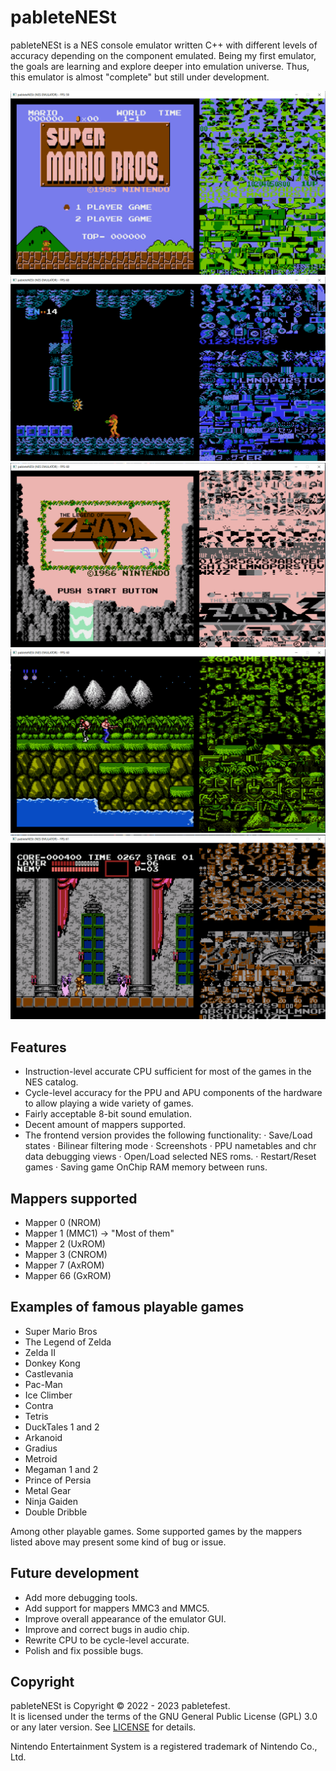 pableteNESt
===========

pableteNESt is a NES console emulator written C++ with different levels of accuracy depending on the component emulated. Being my first emulator, the goals are learning and explore deeper into emulation universe. Thus, this emulator is almost "complete" but still under development.

![screenshot1](docs/SMB-Screenshot.PNG)
![screenshot2](docs/Metroid-Screenshot.PNG)
![screenshot3](docs/Zelda-Screenshot.PNG)
![screenshot4](docs/Contra-Screenshot.PNG)
![screenshot5](docs/Castlevania-Screenshot.PNG)

Features
--------

- Instruction-level accurate CPU sufficient for most of the games in the NES catalog.
- Cycle-level accuracy for the PPU and APU components of the hardware to allow playing a wide variety of games.
- Fairly acceptable 8-bit sound emulation.
- Decent amount of mappers supported.
- The frontend version provides the following functionality:
  · Save/Load states
  · Bilinear filtering mode
  · Screenshots
  · PPU nametables and chr data debugging views
  · Open/Load selected NES roms.
  · Restart/Reset games
  · Saving game OnChip RAM memory between runs.

## Mappers supported

- Mapper 0 (NROM)
- Mapper 1 (MMC1) -> "Most of them"
- Mapper 2 (UxROM)
- Mapper 3 (CNROM)
- Mapper 7 (AxROM)
- Mapper 66 (GxROM)

## Examples of famous playable games
- Super Mario Bros
- The Legend of Zelda
- Zelda II
- Donkey Kong
- Castlevania
- Pac-Man
- Ice Climber
- Contra
- Tetris
- DuckTales 1 and 2
- Arkanoid
- Gradius
- Metroid
- Megaman 1 and 2
- Prince of Persia
- Metal Gear
- Ninja Gaiden
- Double Dribble

Among other playable games. Some supported games by the mappers listed above may present some kind of bug or issue.

## Future development

- Add more debugging tools.
- Add support for mappers MMC3 and MMC5.
- Improve overall appearance of the emulator GUI.
- Improve and correct bugs in audio chip.
- Rewrite CPU to be cycle-level accurate.
- Polish and fix possible bugs.

## Copyright

pableteNESt is Copyright © 2022 - 2023 pabletefest.<br>
It is licensed under the terms of the GNU General Public License (GPL) 3.0 or any later version. See [LICENSE](LICENSE) for details.

Nintendo Entertainment System is a registered trademark of Nintendo Co., Ltd.
